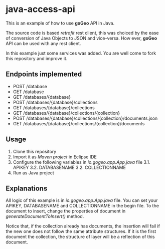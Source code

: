 # java-access-api

This is an example of how to use **goGeo** API in Java.

The source code is based *retrofit* rest client, this was choiced by the ease of conversion of Java Objects to JSON and vice-versa. How ever,  **goGeo** API can be used with any rest client.

In this example just some services was added. You are well come to fork this repository and improve it.

## Endpoints implemented
 
 * POST /database
 * GET  /database
 * GET  /databases/{database}
 * POST /databases/{database}/collections
 * GET  /databases/{database}/collections
 * GET  /databases/{database}/collections/{collection}
 * POST /databases/{database}/collections/{collection}/documents.json
 * GET  /databases/{database}/collections/{collection}/documents


## Usage

1. Clone this repository
2. Import it as *Maven project* in Eclipse IDE
3. Configure the following variables in *io.gogeo.app.App.java* file
3.1. APIKEY
3.2. DATABASENAME
3.2. COLLECTIONNAME
4. Run as Java project

## Explanations

All logic of this example is in *io.gogeo.app.App.java* file.
You can set your APIKEY, DATABASENAME and COLLECTIONNAME in the begin file. To the document to insert, change the properties of document in *generateDocumentToInsert()* method. 

Notice that, if the collection already has documents, the insertion will fail if the new one does not follow the same attribute structures. If it is the first document the collection, the structure of layer will be a reflection of this document.